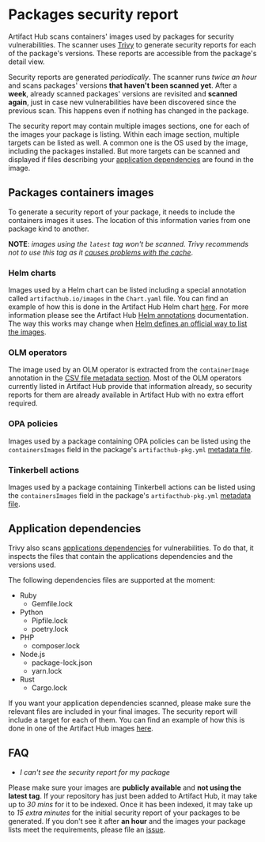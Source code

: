 # Packages security report

Artifact Hub scans containers' images used by packages for security vulnerabilities. The scanner uses [Trivy](https://github.com/aquasecurity/trivy) to generate security reports for each of the package's versions. These reports are accessible from the package's detail view.

Security reports are generated *periodically*. The scanner runs *twice an hour* and scans packages' versions **that haven't been scanned yet**. After a **week**, already scanned packages' versions are revisited and **scanned again**, just in case new vulnerabilities have been discovered since the previous scan. This happens even if nothing has changed in the package.

The security report may contain multiple images sections, one for each of the images your package is listing. Within each image section, multiple targets can be listed as well. A common one is the OS used by the image, including the packages installed. But more targets can be scanned and displayed if files describing your [application dependencies](#application-dependencies) are found in the image.

## Packages containers images

To generate a security report of your package, it needs to include the containers images it uses. The location of this information varies from one package kind to another.

**NOTE**: *images using the `latest` tag won't be scanned. Trivy recommends not to use this tag as it [causes problems with the cache](https://github.com/aquasecurity/trivy#image)*.

### Helm charts

Images used by a Helm chart can be listed including a special annotation called `artifacthub.io/images` in the `Chart.yaml` file. You can find an example of how this is done in the Artifact Hub Helm chart [here](https://github.com/artifacthub/hub/blob/a3ffcb7cee0aa3923c3e4cf9bcf8ac0f2f437a2b/charts/artifact-hub/Chart.yaml#L25-L34). For more information please see the Artifact Hub [Helm annotations](https://github.com/artifacthub/hub/blob/master/docs/helm_annotations.md) documentation. The way this works may change when [Helm defines an official way to list the images](https://github.com/helm/helm/issues/7754).

### OLM operators

The image used by an OLM operator is extracted from the `containerImage` annotation in the [CSV file metadata section](https://github.com/operator-framework/community-operators/blob/master/docs/required-fields.md#required-fields-for-operatorhub). Most of the OLM operators currently listed in Artifact Hub provide that information already, so security reports for them are already available in Artifact Hub with no extra effort required.

### OPA policies

Images used by a package containing OPA policies can be listed using the `containersImages` field in the package's `artifacthub-pkg.yml` [metadata file](https://github.com/artifacthub/hub/blob/master/docs/metadata/artifacthub-pkg.yml).

### Tinkerbell actions

Images used by a package containing Tinkerbell actions can be listed using the `containersImages` field in the package's `artifacthub-pkg.yml` [metadata file](https://github.com/artifacthub/hub/blob/master/docs/metadata/artifacthub-pkg.yml).

## Application dependencies

Trivy also scans [applications dependencies](https://github.com/aquasecurity/trivy#application-dependencies) for vulnerabilities. To do that, it inspects the files that contain the applications dependencies and the versions used.

The following dependencies files are supported at the moment:

- Ruby
  - Gemfile.lock
- Python
  - Pipfile.lock
  - poetry.lock
- PHP
  - composer.lock
- Node.js
  - package-lock.json
  - yarn.lock
- Rust
  - Cargo.lock

If you want your application dependencies scanned, please make sure the relevant files are included in your final images. The security report will include a target for each of them. You can find an example of how this is done in one of the Artifact Hub images [here](https://github.com/artifacthub/hub/blob/a3ffcb7cee0aa3923c3e4cf9bcf8ac0f2f437a2b/cmd/hub/Dockerfile#L23).

## FAQ

- *I can't see the security report for my package*

Please make sure your images are **publicly available** and **not using the latest tag**. If your repository has just been added to Artifact Hub, it may take up to *30 mins* for it to be indexed. Once it has been indexed, it may take up to *15 extra minutes* for the initial security report of your packages to be generated. If you don't see it after **an hour** and the images your package lists meet the requirements, please file an [issue](https://github.com/artifacthub/hub/issues).
